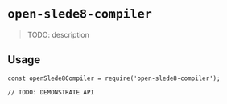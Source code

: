 # `open-slede8-compiler`

> TODO: description

## Usage

```
const openSlede8Compiler = require('open-slede8-compiler');

// TODO: DEMONSTRATE API
```
